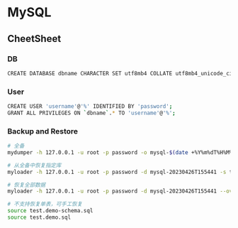 # MySQL

## CheetSheet

### DB

```sh
CREATE DATABASE dbname CHARACTER SET utf8mb4 COLLATE utf8mb4_unicode_ci;
```

### User

```sh
CREATE USER 'username'@'%' IDENTIFIED BY 'password';
GRANT ALL PRIVILEGES ON `dbname`.* TO 'username'@'%';
```

### Backup and Restore

```sh
# 全备
mydumper -h 127.0.0.1 -u root -p password -o mysql-$(date +%Y%m%dT%H%M%S)

# 从全备中恢复指定库
myloader -h 127.0.0.1 -u root -p password -d mysql-20230426T155441 -s test --overwrite-tables

# 恢复全部数据
myloader -h 127.0.0.1 -u root -p password -d mysql-20230426T155441 --overwrite-tables

# 不支持恢复单表，可手工恢复
source test.demo-schema.sql
source test.demo.sql
```
